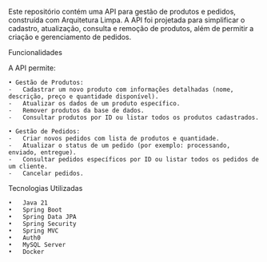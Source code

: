 Este repositório contém uma API para gestão de produtos e pedidos, construída com Arquitetura Limpa. A API foi projetada para simplificar o cadastro, atualização, consulta e remoção de produtos, além de permitir a criação e gerenciamento de pedidos.

Funcionalidades

A API permite:

	• Gestão de Produtos:
	- 	Cadastrar um novo produto com informações detalhadas (nome, descrição, preço e quantidade disponível).
	- 	Atualizar os dados de um produto específico.
	-	Remover produtos da base de dados.
	-	Consultar produtos por ID ou listar todos os produtos cadastrados.
 
	• Gestão de Pedidos:
	-	Criar novos pedidos com lista de produtos e quantidade.
	-	Atualizar o status de um pedido (por exemplo: processando, enviado, entregue).
	-	Consultar pedidos específicos por ID ou listar todos os pedidos de um cliente.
	-	Cancelar pedidos.

Tecnologias Utilizadas

	•	Java 21
	•	Spring Boot
	•	Spring Data JPA
	•	Spring Security
	•	Spring MVC
	•	Auth0
	•	MySQL Server
	•	Docker
